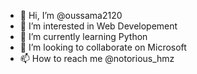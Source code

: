 - 👋 Hi, I’m @oussama2120
- 👀 I’m interested in Web Developement
- 🌱 I’m currently learning Python
- 💞️ I’m looking to collaborate on Microsoft
- 📫 How to reach me @notorious_hmz

<!---
oussama2120/oussama2120 is a ✨ special ✨ repository because its `README.md` (this file) appears on your GitHub profile.
You can click the Preview link to take a look at your changes.
--->
